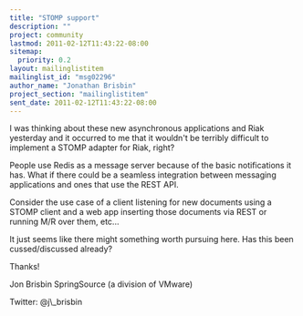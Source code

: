 ```yaml
---
title: "STOMP support"
description: ""
project: community
lastmod: 2011-02-12T11:43:22-08:00
sitemap:
  priority: 0.2
layout: mailinglistitem
mailinglist_id: "msg02296"
author_name: "Jonathan Brisbin"
project_section: "mailinglistitem"
sent_date: 2011-02-12T11:43:22-08:00
---
```



I was thinking about these new asynchronous applications and Riak yesterday and 
it occurred to me that it wouldn't be terribly difficult to implement a STOMP 
adapter for Riak, right?

People use Redis as a message server because of the basic notifications it has. 
What if there could be a seamless integration between messaging applications 
and ones that use the REST API.

Consider the use case of a client listening for new documents using a STOMP 
client and a web app inserting those documents via REST or running M/R over 
them, etc...

It just seems like there might something worth pursuing here. Has this been 
cussed/discussed already?

Thanks!

Jon Brisbin
SpringSource (a division of VMware)

Twitter: @j\\_brisbin

